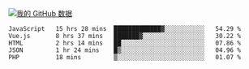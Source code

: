 [![我的 GitHub 数据](https://github-readme-stats.vercel.app/api?username=unbrain&?theme=dark)]()

<!--START_SECTION:waka-->
```text
JavaScript   15 hrs 28 mins  █████████████▓░░░░░░░░░░░   54.29 % 
Vue.js       8 hrs 37 mins   ███████▓░░░░░░░░░░░░░░░░░   30.22 % 
HTML         2 hrs 14 mins   ██░░░░░░░░░░░░░░░░░░░░░░░   07.86 % 
JSON         1 hr 24 mins    █▒░░░░░░░░░░░░░░░░░░░░░░░   04.96 % 
PHP          18 mins         ▒░░░░░░░░░░░░░░░░░░░░░░░░   01.07 % 
```
<!--END_SECTION:waka-->
